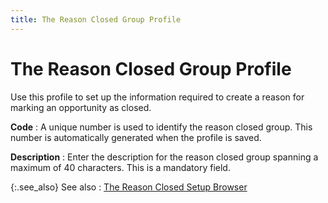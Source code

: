 ```yaml
---
title: The Reason Closed Group Profile
---
```


# The Reason Closed Group Profile


Use this profile to set up the information required to create a reason  for marking an opportunity as closed.


**Code**
: A unique number is used to identify the reason closed  group. This number is automatically generated when the profile is saved.


**Description**
: Enter the description for the reason closed group  spanning a maximum of 40 characters. This is a mandatory field.


{:.see_also}
See also
: [The  Reason Closed Setup Browser]({{site.sp_baseurl}}/opportunity-management/reasons-closed/reason-closed-setup-browser/the_reason_closed_setup_browser.html)
